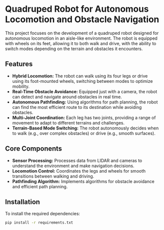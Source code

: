 # Quadruped Robot for Autonomous Locomotion and Obstacle Navigation

This project focuses on the development of a quadruped robot designed for autonomous locomotion in an aisle-like environment. The robot is equipped with wheels on its feet, allowing it to both walk and drive, with the ability to switch modes depending on the terrain and obstacles it encounters.

## Features
- **Hybrid Locomotion:** The robot can walk using its four legs or drive using its foot-mounted wheels, switching between modes to optimize mobility.
- **Real-Time Obstacle Avoidance:** Equipped just with a camera, the robot can detect and navigate around obstacles in real time.
- **Autonomous Pathfinding:** Using algorithms for path planning, the robot can find the most efficient route to its destination while avoiding obstacles.
- **Multi-Joint Coordination:** Each leg has two joints, providing a range of movement to adapt to different terrains and challenges.
- **Terrain-Based Mode Switching:** The robot autonomously decides when to walk (e.g., over complex obstacles) or drive (e.g., smooth surfaces).

## Core Components
- **Sensor Processing:** Processes data from LIDAR and cameras to understand the environment and make navigation decisions.
- **Locomotion Control:** Coordinates the legs and wheels for smooth transitions between walking and driving.
- **Pathfinding Algorithm:** Implements algorithms for obstacle avoidance and efficient path planning.

## Installation
To install the required dependencies:
```bash
pip install -r requirements.txt

